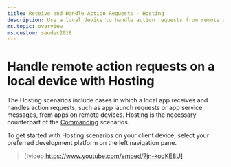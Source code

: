 ```yaml
---
title: Receive and Handle Action Requests - Hosting
description: Use a local device to handle action requests from remote devices.
ms.topic: overview
ms.custom: seodec2018
---
```


# Handle remote action requests on a local device with Hosting

The Hosting scenarios include cases in which a local app receives and handles action requests, such as app launch requests or app service messages, from apps on remote devices. Hosting is the necessary counterpart of the [Commanding](../commanding/index.md) scenarios.

To get started with Hosting scenarios on your client device, select your preferred development platform on the left navigation pane.

> [!video https://www.youtube.com/embed/7jn-kooKE8U]